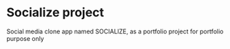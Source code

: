 # Socialize project

Social media clone app named SOCIALIZE, as a portfolio project
for portfolio purpose only
